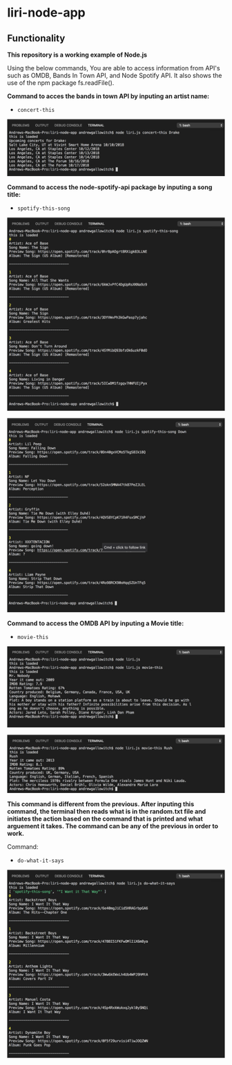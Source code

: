 # liri-node-app
## Functionality

**This repository is a working example of Node.js** 

Using the below commands, You are able to access information from API's such as OMDB, Bands In Town API, and Node Spotify API. It also shows the use of the npm package fs.readFile().


**Command to acces the bands in town API by inputing an artist name:**

* `concert-this`

![concert images](/images/concert-thistitle.png)

**Command to access the node-spotify-api package by inputing a song title:** 

* `spotify-this-song`

![spotify this song blank](/images/spotify-this-songblank.png)

![spotify this song title](/images/spotify-this-songtitle.png)

**Command to access the OMDB API by inputing a Movie title:** 

* `movie-this`

![movie-this blank](/images/movie-thisblank.png)

![movie-this title](/images/movie-thistitle.png)

**This command is different from the previous. After inputing this command, the terminal then reads what is in the random.txt file and initiates the action based on the command that is printed and what arguement it takes. The command can be any of the previous in order to work.**

Command:

* `do-what-it-says`

![do-what-it-says title](/images/do-what-it-says.png)
